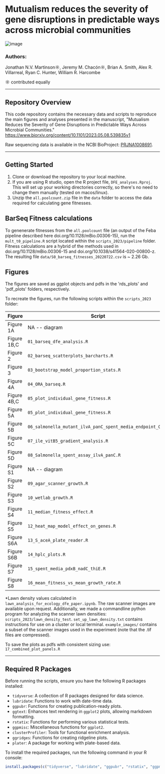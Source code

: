 # Mutualism reduces the severity of gene disruptions in predictable ways across microbial communities
![image](https://github.com/JonMartinson/ecology_DFE/assets/69863285/17420f3d-fc09-4e0b-87a6-2c3a62a5d833)





### Authors:
Jonathan N.V. Martinson☼, Jeremy M. Chacón☼, Brian A. Smith, Alex R. Villarreal, Ryan C. Hunter, William R. Harcombe

☼ contributed equally

---

## Repository Overview

This code repository contains the necessary data and scripts to reproduce the main figures and analyses presented in the manuscript, "Mutualism Reduces the Severity of Gene Disruptions in Predictable Ways Across Microbial Communities." https://www.biorxiv.org/content/10.1101/2023.05.08.539835v1

Raw sequencing data is available in the NCBI BioProject: [PRJNA1008691](https://www.ncbi.nlm.nih.gov/bioproject/PRJNA1008691).

---

## Getting Started

1. Clone or download the repository to your local machine.
2. If you are using R studio, open the R project file, `DFE_analyses.Rproj`. This will set up your working directories correctly, so there's no need to change them manually (tested on macos/linux).
3. Unzip the `all.poolcount.zip` file in the `data` folder to access the data required for calculating gene fitnesses.

## BarSeq Fitness calculations
To genenerate fitnesses from the `all.poolcount` file (an output of the Feba pipeline described here doi.org/10.1128/mBio.00306-15), run the `mult_t0_pipeline.R` script located within the `scripts_2023/pipeline` folder. Fitness calculations are a hybrid of the methods used in doi.org/10.1128/mBio.00306-15 and doi.org/10.1038/s41564-020-00800-z. The resulting file `data/S0_barseq_fitnesses_20220722.csv` is ~ 2.26 Gb.

## Figures

The figures are saved as ggplot objects and pdfs in the 'rds_plots' and 'pdf_plots' folders, respectively. 

To recreate the figures, run the following scripts within the `scripts_2023` folder:

| Figure     | Script                                                      |
|------------|-------------------------------------------------------------|
| Figure 1A  | NA -- diagram                                             |
| Figure 1B,C| `01_barseq_dfe_analysis.R`                                  |
| Figure 2   | `02_barseq_scatterplots_barcharts.R`                        |
| Figure 3   | `03_bootstrap_model_proportion_stats.R`                     |
| Figure 4A  | `04_ORA_barseq.R`                                           |
| Figure 4B,C| `05_plot_individual_gene_fitness.R`                         |
| Figure 5A  | `05_plot_individual_gene_fitness.R`                         |
| Figure 5B  | `06_salmonella_mutant_ilvA_panC_spent_media_endpoint_OD.R`  |
| Figure 5C  | `07_ile_vitB5_gradient_analysis.R`                          |
| Figure 5D  | `08_Salmonella_spent_assay_ilvA_panC.R`                     |
| Figure S1  | NA -- diagram                                             |
| Figure S2  | `09_agar_scanner_growth.R`                                  |
| Figure S3  | `10_wetlab_growth.R`                                        |
| Figure S4  | `11_median_fitness_effect.R`                                |
| Figure S5  | `12_heat_map_model_effect_on_genes.R`                       |
| Figure S6A | `13_S_aceA_plate_reader.R`                                  |
| Figure S6B | `14_hplc_plots.R`                                           |
| Figure S7  | `15_spent_media_pdxB_nadC_thiE.R`                           |
| Figure S8  | `16_mean_fitness_vs_mean_growth_rate.R`                     |

*Lawn density values calculated in `lawn_analysis_for_ecology_dfe_paper.ipynb`. The raw scanner images are available upon request.
Additionally, we made a commandline python program for analyzing the scanner lawn densities: `scripts_2023/lawn_density_test`. `set_up_lawn_density.txt` contains instructions for use on a cluster or local terminal. `example_images/` contains a subset of the scanner images used in the experiment (note that the .tif files are compressed). 

To save the plots as pdfs with consistent sizing use: `17_combined_plot_panels.R`

---

## Required R Packages

Before running the scripts, ensure you have the following R packages installed:

- `tidyverse`: A collection of R packages designed for data science.
- `lubridate`: Functions to work with date-time data.
- `ggpubr`: Functions for creating publication-ready plots.
- `ggtext`: Enhances text rendering in `ggplot2` plots, allowing markdown formatting.
- `rstatix`: Functions for performing various statistical tests.
- `ggpmisc`: Miscellaneous functions for `ggplot2`.
- `clusterProfiler`: Tools for functional enrichment analysis.
- `ggridges`: Functions for creating ridgeline plots.
- `plater`: A package for working with plate-based data.


To install the required packages, run the following command in your R console:

```R
install.packages(c("tidyverse", "lubridate", "ggpubr", "rstatix", "ggpmisc", "clusterProfiler", "ggridges", "plater", "ggtext"))
